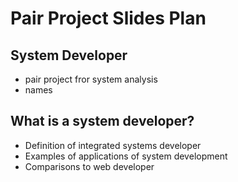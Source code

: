 # Pair Project Slides Plan
## System Developer
* pair project fror system analysis
* names
## What is a system developer?
* Definition of integrated systems developer
* Examples of applications of system development
* Comparisons to web developer
